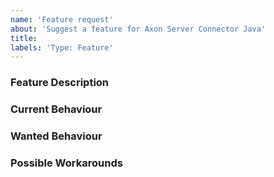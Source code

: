 ```yaml
---
name: 'Feature request'
about: 'Suggest a feature for Axon Server Connector Java'
title:
labels: 'Type: Feature'
---
```


<!-- Please use markdown (https://guides.github.com/features/mastering-markdown/) semantics throughout the feature description. -->

### Feature Description

<!-- 
    Please provide a description of the feature you envision.
    For example (pseudo-)code snippets showing what it might look like help us understand your suggestion better. 
-->

### Current Behaviour

<!-- Please share the current behaviour of Axon Server Connector Java around this topic, if applicable. -->

### Wanted Behaviour

<!-- Please described the desired outcome through Axon Server Connector Java around the suggested feature. -->

### Possible Workarounds

<!-- If applicable, share any workarounds for the described feature. -->
